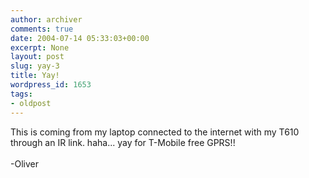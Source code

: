 ```yaml
---
author: archiver
comments: true
date: 2004-07-14 05:33:03+00:00
excerpt: None
layout: post
slug: yay-3
title: Yay!
wordpress_id: 1653
tags:
- oldpost
---
```


This is coming from my laptop connected to the internet with my T610 through an IR link. haha... yay for T-Mobile free GPRS!!<br /><br />-Oliver